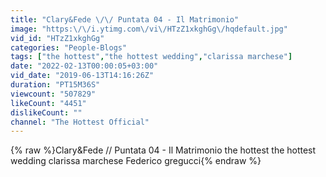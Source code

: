 ```yaml
---
title: "Clary&Fede \/\/ Puntata 04 - Il Matrimonio"
image: "https:\/\/i.ytimg.com\/vi\/HTzZ1xkghGg\/hqdefault.jpg"
vid_id: "HTzZ1xkghGg"
categories: "People-Blogs"
tags: ["the hottest","the hottest wedding","clarissa marchese"]
date: "2022-02-13T00:00:05+03:00"
vid_date: "2019-06-13T14:16:26Z"
duration: "PT15M36S"
viewcount: "507829"
likeCount: "4451"
dislikeCount: ""
channel: "The Hottest Official"
---
```

{% raw %}Clary&Fede // Puntata 04 - Il Matrimonio the hottest the hottest wedding clarissa marchese Federico gregucci{% endraw %}
